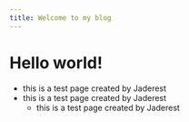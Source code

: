 ```yaml
---
title: Welcome to my blog
---
```


# Hello world!
- this is a test page created by Jaderest
- this is a test page created by Jaderest
  - this is a test page created by Jaderest